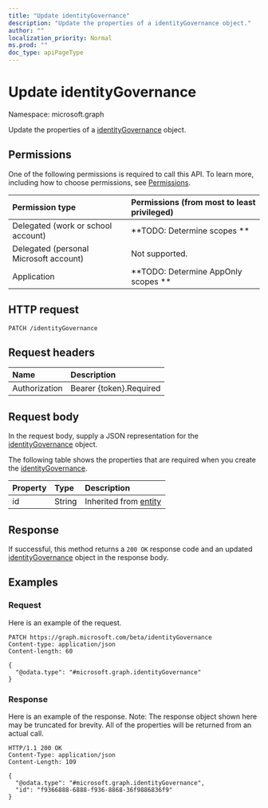 ```yaml
---
title: "Update identityGovernance"
description: "Update the properties of a identityGovernance object."
author: ""
localization_priority: Normal
ms.prod: ""
doc_type: apiPageType
---
```


# Update identityGovernance

Namespace: microsoft.graph

Update the properties of a [identityGovernance](../resources/identitygovernance.md) object.

## Permissions
One of the following permissions is required to call this API. To learn more, including how to choose permissions, see [Permissions](/concepts/permissions-reference.md).

|Permission type|Permissions (from most to least privileged)|
|:---|:---|
|Delegated (work or school account)|**TODO: Determine scopes **|
|Delegated (personal Microsoft account)|Not supported.|
|Application|**TODO: Determine AppOnly scopes **|

## HTTP request
<!-- {
  "blockType": "ignored"
}
-->
``` http
PATCH /identityGovernance
```

## Request headers
|Name|Description|
|:---|:---|
|Authorization|Bearer {token}.Required|

## Request body
In the request body, supply a JSON representation for the [identityGovernance](../resources/identitygovernance.md) object.

The following table shows the properties that are required when you create the [identityGovernance](../resources/identitygovernance.md).

|Property|Type|Description|
|:---|:---|:---|
|id|String| Inherited from [entity](../resources/entity.md)|



## Response
If successful, this method returns a `200 OK` response code and an updated [identityGovernance](../resources/identitygovernance.md) object in the response body.

## Examples

### Request
Here is an example of the request.
<!-- {
  "blockType": "request",
  "name": "update_identitygovernance"
}
-->
``` http
PATCH https://graph.microsoft.com/beta/identityGovernance
Content-type: application/json
Content-length: 60

{
  "@odata.type": "#microsoft.graph.identityGovernance"
}
```

### Response
Here is an example of the response. Note: The response object shown here may be truncated for brevity. All of the properties will be returned from an actual call.
<!-- {
  "blockType": "response",
  "truncated": true
}
-->
``` http
HTTP/1.1 200 OK
Content-Type: application/json
Content-Length: 109

{
  "@odata.type": "#microsoft.graph.identityGovernance",
  "id": "f9366888-6888-f936-8868-36f9886836f9"
}
```

